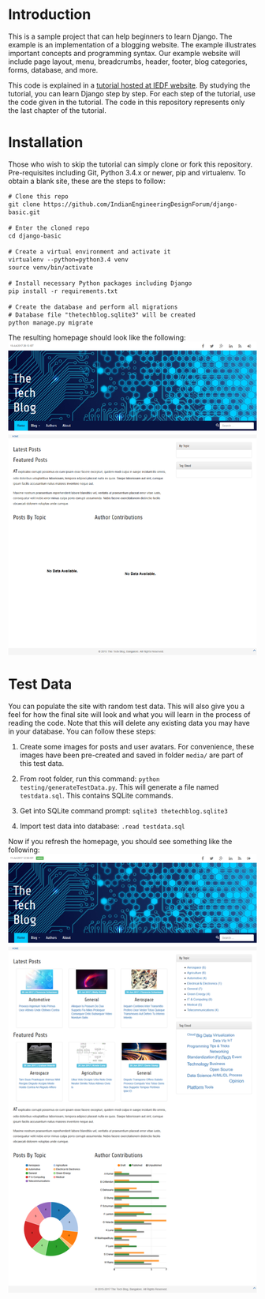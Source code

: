 # Introduction #
This is a sample project that can help beginners to learn Django. The example is an implementation of a blogging website. The example illustrates important concepts and programming syntax. Our example website will include page layout, menu, breadcrumbs, header, footer, blog categories, forms, database, and more.

This code is explained in a [tutorial hosted at IEDF website](https://iedf.in/index.php/learn/courses/96-learn-django-by-example). By studying the tutorial, you can learn Django step by step. For each step of the tutorial, use the code given in the tutorial. The code in this repository represents only the last chapter of the tutorial.

# Installation #
Those who wish to skip the tutorial can simply clone or fork this repository. Pre-requisites including Git, Python 3.4.x or newer, pip and virtualenv. To obtain a blank site, these are the steps to follow:
```
# Clone this repo
git clone https://github.com/IndianEngineeringDesignForum/django-basic.git

# Enter the cloned repo
cd django-basic

# Create a virtual environment and activate it
virtualenv --python=python3.4 venv
source venv/bin/activate

# Install necessary Python packages including Django
pip install -r requirements.txt

# Create the database and perform all migrations
# Database file "thetechblog.sqlite3" will be created
python manage.py migrate
```

The resulting homepage should look like the following:
![Homepage with no data](docs/screenshots/nodata.home.1.png "Homepage with no data")

# Test Data #
You can populate the site with random test data. This will also give you a feel for how the final site will look and what you will learn in the process of reading the code. Note that this will delete any existing data you may have in your database. You can follow these steps:

1. Create some images for posts and user avatars. For convenience, these images have been pre-created and saved in folder `media/` are part of this test data.

2. From root folder, run this command: `python testing/generateTestData.py`. This will generate a file named `testdata.sql`. This contains SQLite commands.

3. Get into SQLite command prompt: `sqlite3 thetechblog.sqlite3`

4. Import test data into database: `.read testdata.sql`

Now if you refresh the homepage, you should see something like the following:
![Homepage with test data](docs/screenshots/testdata.home.1.png "Homepage with test data")
